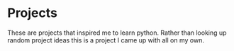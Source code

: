 # Projects
These are projects that inspired me to learn python. Rather than looking up random project ideas this is a project I came up with all on my own. 

